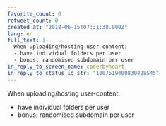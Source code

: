 ```yaml
---
favorite_count: 0
retweet_count: 0
created_at: "2018-06-15T07:31:38.000Z"
lang: en
full_text: |-
  When uploading/hosting user-content:
  - have individual folders per user
  - bonus: randomised subdomain per user
in_reply_to_screen_name: coderbyheart
in_reply_to_status_id_str: "1007519400830828545"
---
```


When uploading/hosting user-content:

- have individual folders per user
- bonus: randomised subdomain per user
